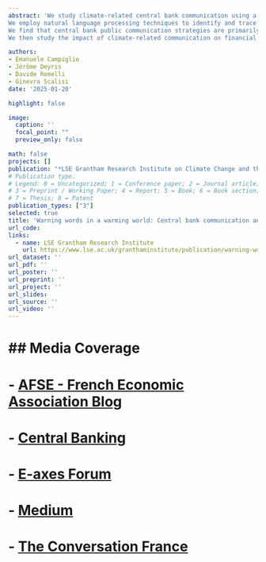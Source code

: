 ```yaml
---
abstract: 'We study climate-related central bank communication using a novel dataset containing 35,487 speeches delivered by 131 central banks from 1986 to 2023.
We employ natural language processing techniques to identify and trace the evolution of key climate-related narratives centred around (i) green finance, and (ii) climate-related financial risks.
We find that central bank public communication strategies are primarily driven by underlying institutional factors, rather than exposure to climate-related risks. 
We then study the impact of climate-related communication on financial market dynamics through both a portfolio and a firm-level analysis. We find that equity returns of green firms outperform those of dirty firms when central banks engage more frequently and intensely with climate-related topics.'

authors:
- Emanuele Campiglio
- Jérôme Deyris
- Davide Romelli
- Ginevra Scalisi
date: '2025-01-20'

highlight: false

image:
  caption: ''
  focal_point: ""
  preview_only: false

math: false
projects: []
publication: "*LSE Grantham Research Institute on Climate Change and the Environment*"
# Publication type.
# Legend: 0 = Uncategorized; 1 = Conference paper; 2 = Journal article;
# 3 = Preprint / Working Paper; 4 = Report; 5 = Book; 6 = Book section;
# 7 = Thesis; 8 = Patent
publication_types: ["3"]
selected: true
title: 'Warning words in a warming world: Central bank communication and climate change'
url_code: 
links:
  - name: LSE Grantham Research Institute
    url: https://www.lse.ac.uk/granthaminstitute/publication/warning-words-in-a-warming-world-central-bank-communication-and-climate-change
url_dataset: ''
url_pdf: ''
url_poster: ''
url_preprint: ''
url_project: ''
url_slides: 
url_source: ''
url_video: ''
---
```


# ## Media Coverage

# - [AFSE - French Economic Association Blog](https://www.blog-afse.fr/billet/quand-les-banques-centrales-semparent-de-la-question-du-climat)
# - [Central Banking](https://www.centralbanking.com/central-banks/monetary-policy/communication/7963646/central-banks-words-matter-for-climate)
# - [E-axes Forum](https://e-axes.org/research/warning-words-in-a-warming-world/)
# - [Medium](https://medium.com/@monetarypolicyinstitute/warning-words-in-a-warming-world-central-bank-communication-and-climate-change-0f0725d97a03)
# - [The Conversation France](https://theconversation.com/quand-les-banques-centrales-semparent-de-la-question-du-climat-249076)
